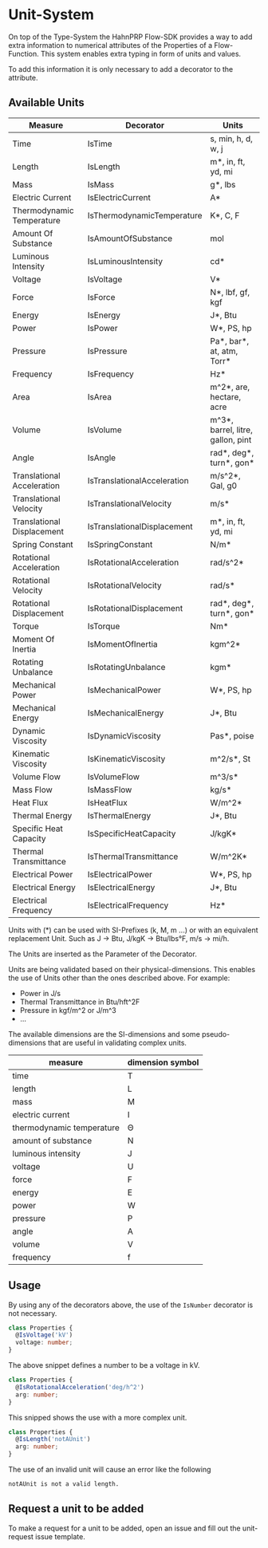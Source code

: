 # Unit-System

On top of the Type-System the HahnPRP Flow-SDK provides a way to add extra information to numerical
attributes of the Properties of a Flow-Function. This system enables extra typing in form of 
units and values.

To add this information it is only necessary to add a decorator to the attribute.

## Available Units

| Measure | Decorator | Units |
| ---      | ---      | --- |
| Time   | IsTime | s, min, h, d, w, j | 
| Length | IsLength | m*, in, ft, yd, mi |
| Mass   | IsMass | g*, lbs |
| Electric Current   | IsElectricCurrent | A* |
| Thermodynamic Temperature   | IsThermodynamicTemperature | K*, C, F |
| Amount Of Substance   | IsAmountOfSubstance | mol |
| Luminous Intensity   | IsLuminousIntensity | cd*|
| Voltage   | IsVoltage | V* |
| Force   | IsForce | N*, lbf, gf, kgf |
| Energy   | IsEnergy | J*, Btu |
| Power   | IsPower | W*, PS, hp |
| Pressure   | IsPressure | Pa*, bar*, at, atm, Torr* |
| Frequency   | IsFrequency | Hz* |
| Area   | IsArea | m^2*, are, hectare, acre |
| Volume   | IsVolume | m^3*, barrel, litre, gallon, pint |
| Angle   | IsAngle | rad*, deg*, turn*, gon* |
| Translational Acceleration   | IsTranslationalAcceleration | m/s^2*, Gal, g0 |
| Translational Velocity   | IsTranslationalVelocity | m/s* |
| Translational Displacement   | IsTranslationalDisplacement | m*, in, ft, yd, mi |
| Spring Constant   | IsSpringConstant | N/m* |
| Rotational Acceleration   | IsRotationalAcceleration | rad/s^2* |
| Rotational Velocity   | IsRotationalVelocity | rad/s* |
| Rotational Displacement   | IsRotationalDisplacement | rad*, deg*, turn*, gon* |
| Torque   | IsTorque | Nm* |
| Moment Of Inertia   | IsMomentOfInertia | kgm^2* |
| Rotating Unbalance   | IsRotatingUnbalance | kgm* |
| Mechanical Power   | IsMechanicalPower | W*, PS, hp |
| Mechanical Energy   | IsMechanicalEnergy | J*, Btu |
| Dynamic Viscosity   | IsDynamicViscosity | Pas*, poise |
| Kinematic Viscosity   | IsKinematicViscosity | m^2/s*, St |
| Volume Flow   | IsVolumeFlow | m^3/s* |
| Mass Flow   | IsMassFlow | kg/s* |
| Heat Flux   | IsHeatFlux | W/m^2* |
| Thermal Energy   | IsThermalEnergy | J*, Btu |
| Specific Heat Capacity   | IsSpecificHeatCapacity | J/kgK* |
| Thermal Transmittance   | IsThermalTransmittance | W/m^2K* |
| Electrical Power   | IsElectricalPower | W*, PS, hp |
| Electrical Energy   | IsElectricalEnergy | J*, Btu |
| Electrical Frequency   | IsElectricalFrequency | Hz* |

Units with (*) can be used with SI-Prefixes (k, M, m ...) or with an equivalent replacement Unit. Such as
J -> Btu, J/kgK -> Btu/lbs°F, m/s -> mi/h.

The Units are inserted as the Parameter of the Decorator. 

Units are being validated based on their physical-dimensions. This enables the use of Units other than the
ones described above. For example:

- Power in J/s
- Thermal Transmittance in Btu/hft^2F
- Pressure in kgf/m^2 or J/m^3
- ...

The available dimensions are the SI-dimensions and some pseudo-dimensions that are useful in validating complex units.

| measure | dimension symbol |
| --- | --- |
| time | T |
| length | L |
| mass | M |
| electric current | I |
| thermodynamic temperature | Θ |
| amount of substance | N |
| luminous intensity | J |
| voltage | U |
| force | F |
| energy | E |
| power | W |
| pressure | P |
| angle | A |
| volume | V |
| frequency | f |

## Usage

By using any of the decorators above, the use of the `IsNumber` decorator is not necessary.

```typescript
class Properties {
  @IsVoltage('kV')
  voltage: number;
}
```

The above snippet defines a number to be a voltage in kV.

```typescript
class Properties {
  @IsRotationalAcceleration('deg/h^2')
  arg: number;
}
```

This snipped shows the use with a more complex unit.

```typescript
class Properties {
  @IsLength('notAUnit')
  arg: number;
}
```

The use of an invalid unit will cause an error like the following

```markdown
notAUnit is not a valid length.
```

## Request a unit to be added

To make a request for a unit to be added, open an issue and fill out the 
unit-request issue template.